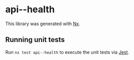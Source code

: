 # api--health

This library was generated with [Nx](https://nx.dev).

## Running unit tests

Run `nx test api--health` to execute the unit tests via [Jest](https://jestjs.io).

